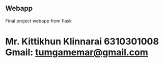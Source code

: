 ## Webapp
Final project webapp from flask

# Mr. Kittikhun Klinnarai 6310301008 Gmail: tumgamemar@gmail.com